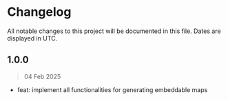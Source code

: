 # Changelog

All notable changes to this project will be documented in this file. Dates are displayed in UTC.

## 1.0.0

> 04 Feb 2025

- feat: implement all functionalities for generating embeddable maps
